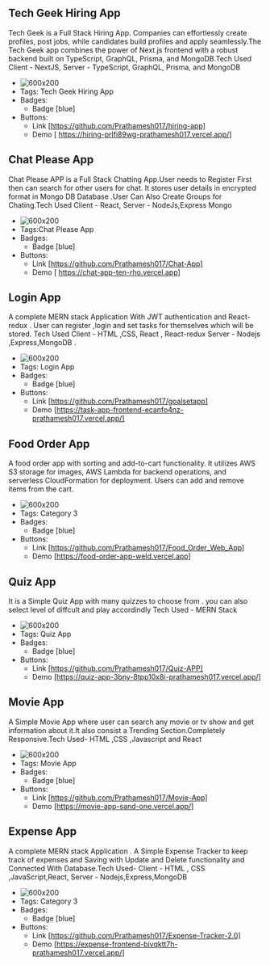 ## Tech Geek Hiring App
Tech Geek is a Full Stack Hiring App. Companies can effortlessly create profiles, post jobs, while candidates build profiles and apply seamlessly.The Tech Geek app combines the power of Next.js frontend with a robust backend built on TypeScript, GraphQL, Prisma, and MongoDB.Tech Used Client - NextJS, Server - TypeScript, GraphQL, Prisma, and MongoDB
- ![600x200](https://via.placeholder.com/600x200)
- Tags: Tech Geek Hiring App
- Badges:
  - Badge [blue]
- Buttons:
  - Link [https://github.com/Prathamesh017/hiring-app]
  - Demo [ https://hiring-prlfi89wg-prathamesh017.vercel.app/]
## Chat Please App
Chat Please APP is a Full Stack Chatting App.User needs to Register First then can search for other users for chat. It stores user details in encrypted format in Mongo DB Database .User Can Also Create Groups for Chating.Tech Used Client - React, Server - NodeJs,Express Mongo
- ![600x200](https://via.placeholder.com/600x200)
- Tags:Chat Please App
- Badges:
  - Badge [blue]
- Buttons:
  - Link [https://github.com/Prathamesh017/Chat-App]
  - Demo [ https://chat-app-ten-rho.vercel.app]

## Login App  
A complete MERN stack Application With JWT authentication and React-redux . User can register ,login and set tasks for themselves which will be stored. Tech Used Client - HTML ,CSS, React , React-redux Server - Nodejs ,Express,MongoDB .
- ![600x200](https://via.placeholder.com/600x200)
- Tags: Login App
- Badges:
  - Badge [blue]
- Buttons:
  - Link [https://github.com/Prathamesh017/goalsetapp]
  - Demo [https://task-app-frontend-ecanfo4nz-prathamesh017.vercel.app/]

## Food Order App
A food order app with sorting and add-to-cart functionality. It utilizes AWS S3 storage for images, AWS Lambda for backend operations, and serverless CloudFormation for deployment. Users can add and remove items from the cart.
- ![600x200](https://via.placeholder.com/600x200)
- Tags: Category 3
- Badges:
  - Badge [blue]
- Buttons:
  - Link [https://github.com/Prathamesh017/Food_Order_Web_App]
  - Demo [https://food-order-app-weld.vercel.app]

## Quiz App
It is a Simple Quiz App with many quizzes to choose from . you can also select level of diffcult and play accordindly Tech Used - MERN Stack 
- ![600x200](https://via.placeholder.com/600x200)
- Tags: Quiz App
- Badges:
  - Badge [blue]
- Buttons:
  - Link [https://github.com/Prathamesh017/Quiz-APP]
  - Demo [https://quiz-app-3bny-8tpp10x8i-prathamesh017.vercel.app/]

## Movie App
A Simple Movie App where user can search any movie or tv show and get information about it.It also consist a Trending Section.Completely Responsive.Tech Used- HTML ,CSS ,Javascript and React
- ![600x200](https://via.placeholder.com/600x200)
- Tags: Movie App
- Badges:
  - Badge [blue]
- Buttons:
  - Link [https://github.com/Prathamesh017/Movie-App]
  - Demo [https://movie-app-sand-one.vercel.app/]

## Expense App
A complete MERN stack Application . A Simple Expense Tracker to keep track of expenses and Saving with Update and Delete functionality and Connected With Database.Tech Used- Client - HTML , CSS ,JavaScript,React, Server - Nodejs,Express,MongoDB
- ![600x200](https://via.placeholder.com/600x200)
- Tags: Category 3
- Badges:
  - Badge [blue]
- Buttons:
  - Link [https://github.com/Prathamesh017/Expense-Tracker-2.0]
  - Demo [https://expense-frontend-bivqktt7h-prathamesh017.vercel.app/]

